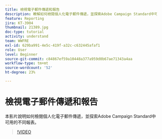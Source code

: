 ```yaml
---
title: 檢視電子郵件傳遞和報告
description: 瞭解如何檢閱個人化電子郵件傳遞，並探索Adobe Campaign Standard中可用的不同報告。
feature: Reporting
jira: KT-3904
thumbnail: 21389.jpg
doc-type: tutorial
activity: understand
team: WWFRE
exl-id: 629ba991-4e5c-419f-a32c-c632445afaf1
role: User
level: Beginner
source-git-commit: c84867ef59a10448a377a959d0b67ae71343a4aa
workflow-type: tm+mt
source-wordcount: '52'
ht-degree: 23%

---
```


# 檢視電子郵件傳遞和報告

本影片說明如何檢閱個人化電子郵件傳遞，並探索Adobe Campaign Standard中可用的不同報表。

>[!VIDEO](https://video.tv.adobe.com/v/21389?quality=12&learn=on)
